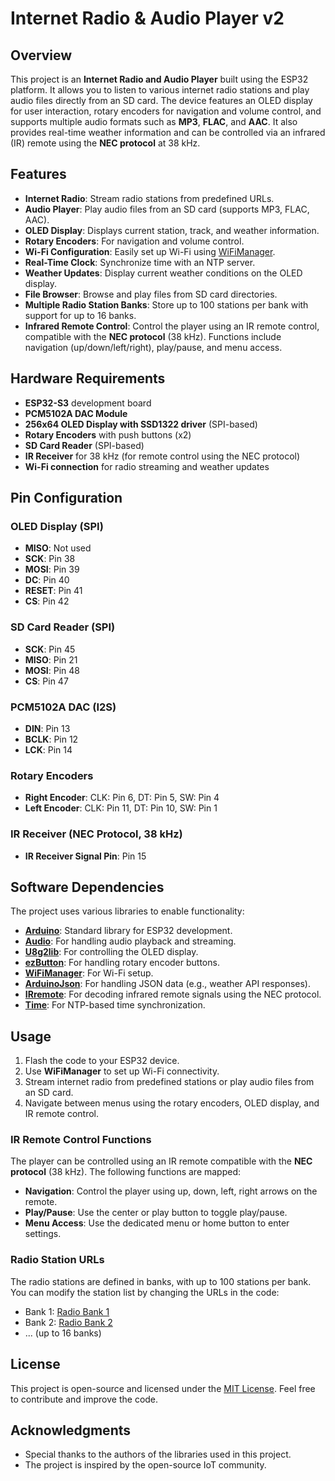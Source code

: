 # Internet Radio & Audio Player v2

## Overview

This project is an **Internet Radio and Audio Player** built using the ESP32 platform. It allows you to listen to various internet radio stations and play audio files directly from an SD card. The device features an OLED display for user interaction, rotary encoders for navigation and volume control, and supports multiple audio formats such as **MP3**, **FLAC**, and **AAC**. It also provides real-time weather information and can be controlled via an infrared (IR) remote using the **NEC protocol** at 38 kHz.

## Features

- **Internet Radio**: Stream radio stations from predefined URLs.
- **Audio Player**: Play audio files from an SD card (supports MP3, FLAC, AAC).
- **OLED Display**: Displays current station, track, and weather information.
- **Rotary Encoders**: For navigation and volume control.
- **Wi-Fi Configuration**: Easily set up Wi-Fi using [WiFiManager](https://github.com/tzapu/WiFiManager).
- **Real-Time Clock**: Synchronize time with an NTP server.
- **Weather Updates**: Display current weather conditions on the OLED display.
- **File Browser**: Browse and play files from SD card directories.
- **Multiple Radio Station Banks**: Store up to 100 stations per bank with support for up to 16 banks.
- **Infrared Remote Control**: Control the player using an IR remote control, compatible with the **NEC protocol** (38 kHz). Functions include navigation (up/down/left/right), play/pause, and menu access.

## Hardware Requirements

- **ESP32-S3** development board
- **PCM5102A DAC Module**
- **256x64 OLED Display with SSD1322 driver** (SPI-based)
- **Rotary Encoders** with push buttons (x2)
- **SD Card Reader** (SPI-based)
- **IR Receiver** for 38 kHz (for remote control using the NEC protocol)
- **Wi-Fi connection** for radio streaming and weather updates

## Pin Configuration

### OLED Display (SPI)
- **MISO**: Not used
- **SCK**: Pin 38
- **MOSI**: Pin 39
- **DC**: Pin 40
- **RESET**: Pin 41
- **CS**: Pin 42

### SD Card Reader (SPI)
- **SCK**: Pin 45
- **MISO**: Pin 21
- **MOSI**: Pin 48
- **CS**: Pin 47

### PCM5102A DAC (I2S)
- **DIN**: Pin 13
- **BCLK**: Pin 12
- **LCK**: Pin 14

### Rotary Encoders
- **Right Encoder**: CLK: Pin 6, DT: Pin 5, SW: Pin 4
- **Left Encoder**: CLK: Pin 11, DT: Pin 10, SW: Pin 1

### IR Receiver (NEC Protocol, 38 kHz)
- **IR Receiver Signal Pin**: Pin 15

## Software Dependencies

The project uses various libraries to enable functionality:

- **[Arduino](https://www.arduino.cc/en/software)**: Standard library for ESP32 development.
- **[Audio](https://github.com/schreibfaul1/ESP32-audioI2S)**: For handling audio playback and streaming.
- **[U8g2lib](https://github.com/olikraus/u8g2)**: For controlling the OLED display.
- **[ezButton](https://github.com/ArduinoGetStarted/ezButton)**: For handling rotary encoder buttons.
- **[WiFiManager](https://github.com/tzapu/WiFiManager)**: For Wi-Fi setup.
- **[ArduinoJson](https://arduinojson.org/)**: For handling JSON data (e.g., weather API responses).
- **[IRremote](https://github.com/z3t0/Arduino-IRremote)**: For decoding infrared remote signals using the NEC protocol.
- **[Time](https://www.arduino.cc/reference/en/libraries/time/)**: For NTP-based time synchronization.

## Usage

1. Flash the code to your ESP32 device.
2. Use **WiFiManager** to set up Wi-Fi connectivity.
3. Stream internet radio from predefined stations or play audio files from an SD card.
4. Navigate between menus using the rotary encoders, OLED display, and IR remote control.

### IR Remote Control Functions
The player can be controlled using an IR remote compatible with the **NEC protocol** (38 kHz). The following functions are mapped:

- **Navigation**: Control the player using up, down, left, right arrows on the remote.
- **Play/Pause**: Use the center or play button to toggle play/pause.
- **Menu Access**: Use the dedicated menu or home button to enter settings.

### Radio Station URLs
The radio stations are defined in banks, with up to 100 stations per bank. You can modify the station list by changing the URLs in the code:

- Bank 1: [Radio Bank 1](https://raw.githubusercontent.com/sarunia/ESP32_stream/main/radio_v2_bank_01)
- Bank 2: [Radio Bank 2](https://raw.githubusercontent.com/sarunia/ESP32_stream/main/radio_v2_bank_02)
- ... (up to 16 banks)

## License

This project is open-source and licensed under the [MIT License](https://opensource.org/licenses/MIT). Feel free to contribute and improve the code.

## Acknowledgments

- Special thanks to the authors of the libraries used in this project.
- The project is inspired by the open-source IoT community.
